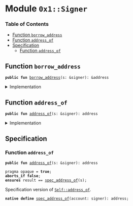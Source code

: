 
<a name="0x1_Signer"></a>

# Module `0x1::Signer`

### Table of Contents

-  [Function `borrow_address`](#0x1_Signer_borrow_address)
-  [Function `address_of`](#0x1_Signer_address_of)
-  [Specification](#0x1_Signer_Specification)
    -  [Function `address_of`](#0x1_Signer_Specification_address_of)



<a name="0x1_Signer_borrow_address"></a>

## Function `borrow_address`



<pre><code><b>public</b> <b>fun</b> <a href="#0x1_Signer_borrow_address">borrow_address</a>(s: &signer): &address
</code></pre>



<details>
<summary>Implementation</summary>


<pre><code><b>native</b> <b>public</b> <b>fun</b> <a href="#0x1_Signer_borrow_address">borrow_address</a>(s: &signer): &address;
</code></pre>



</details>

<a name="0x1_Signer_address_of"></a>

## Function `address_of`



<pre><code><b>public</b> <b>fun</b> <a href="#0x1_Signer_address_of">address_of</a>(s: &signer): address
</code></pre>



<details>
<summary>Implementation</summary>


<pre><code><b>public</b> <b>fun</b> <a href="#0x1_Signer_address_of">address_of</a>(s: &signer): address {
    *<a href="#0x1_Signer_borrow_address">borrow_address</a>(s)
}
</code></pre>



</details>

<a name="0x1_Signer_Specification"></a>

## Specification


<a name="0x1_Signer_Specification_address_of"></a>

### Function `address_of`


<pre><code><b>public</b> <b>fun</b> <a href="#0x1_Signer_address_of">address_of</a>(s: &signer): address
</code></pre>




<pre><code>pragma opaque = <b>true</b>;
<b>aborts_if</b> <b>false</b>;
<b>ensures</b> result == <a href="#0x1_Signer_spec_address_of">spec_address_of</a>(s);
</code></pre>



Specification version of <code><a href="#0x1_Signer_address_of">Self::address_of</a></code>.


<a name="0x1_Signer_spec_address_of"></a>


<pre><code><b>native</b> <b>define</b> <a href="#0x1_Signer_spec_address_of">spec_address_of</a>(account: signer): address;
</code></pre>
